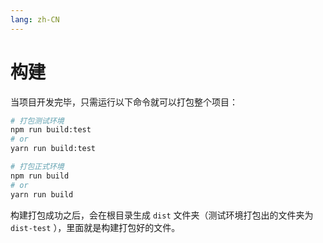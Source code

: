 ```yaml
---
lang: zh-CN
---
```


# 构建

当项目开发完毕，只需运行以下命令就可以打包整个项目：

```bash
# 打包测试环境
npm run build:test
# or
yarn run build:test

# 打包正式环境
npm run build
# or
yarn run build
```

构建打包成功之后，会在根目录生成 `dist` 文件夹（测试环境打包出的文件夹为 `dist-test` ），里面就是构建打包好的文件。